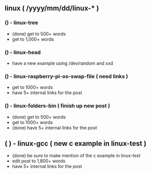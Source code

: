 <!--###### ########## ########## #######-->
## linux ( /yyyy/mm/dd/linux-* )
<!--###### ########## ########## #######-->

### () - linux-tree
* (done) get to 500+ words
* get to 1,000+ words

### () - linux-head
* have a new example using /dev/random and xxd

### () - linux-raspberry-pi-os-swap-file ( need links )
* get to 1000+ words
* have 5+ internal links for the post

### () - linux-folders-bin ( finish up new post )
* (done) get to 500+ words
* get to 1000+ words
* (done) have 5+ internal links for the post

## (  ) - linux-gcc ( new c example in linux-test )
* (done) be sure to make mention of the c example in linux-test
* edit post to 1,800+ words
* have 5+ internal links for the post

